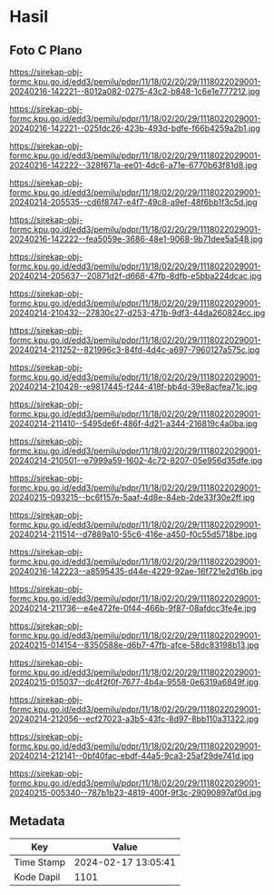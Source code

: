 # Hasil

## Foto C Plano

https://sirekap-obj-formc.kpu.go.id/edd3/pemilu/pdpr/11/18/02/20/29/1118022029001-20240216-142221--8012a082-0275-43c2-b848-1c6e1e777212.jpg

https://sirekap-obj-formc.kpu.go.id/edd3/pemilu/pdpr/11/18/02/20/29/1118022029001-20240216-142221--025fdc26-423b-493d-bdfe-f66b4259a2b1.jpg

https://sirekap-obj-formc.kpu.go.id/edd3/pemilu/pdpr/11/18/02/20/29/1118022029001-20240216-142222--328f671a-ee01-4dc6-a71e-6770b63f81d8.jpg

https://sirekap-obj-formc.kpu.go.id/edd3/pemilu/pdpr/11/18/02/20/29/1118022029001-20240214-205535--cd6f8747-e4f7-49c8-a9ef-48f6bb1f3c5d.jpg

https://sirekap-obj-formc.kpu.go.id/edd3/pemilu/pdpr/11/18/02/20/29/1118022029001-20240216-142222--fea5059e-3686-48e1-9068-9b71dee5a548.jpg

https://sirekap-obj-formc.kpu.go.id/edd3/pemilu/pdpr/11/18/02/20/29/1118022029001-20240214-205637--20871d2f-d668-47fb-8dfb-e5bba224dcac.jpg

https://sirekap-obj-formc.kpu.go.id/edd3/pemilu/pdpr/11/18/02/20/29/1118022029001-20240214-210432--27830c27-d253-471b-9df3-44da260824cc.jpg

https://sirekap-obj-formc.kpu.go.id/edd3/pemilu/pdpr/11/18/02/20/29/1118022029001-20240214-211252--821996c3-84fd-4d4c-a697-7960127a575c.jpg

https://sirekap-obj-formc.kpu.go.id/edd3/pemilu/pdpr/11/18/02/20/29/1118022029001-20240214-210428--e9817445-f244-418f-bb4d-39e8acfea71c.jpg

https://sirekap-obj-formc.kpu.go.id/edd3/pemilu/pdpr/11/18/02/20/29/1118022029001-20240214-211410--5495de6f-486f-4d21-a344-216819c4a0ba.jpg

https://sirekap-obj-formc.kpu.go.id/edd3/pemilu/pdpr/11/18/02/20/29/1118022029001-20240214-210501--e7999a59-1602-4c72-8207-05e956d35dfe.jpg

https://sirekap-obj-formc.kpu.go.id/edd3/pemilu/pdpr/11/18/02/20/29/1118022029001-20240215-093215--bc6f157e-5aaf-4d8e-84eb-2de33f30e2ff.jpg

https://sirekap-obj-formc.kpu.go.id/edd3/pemilu/pdpr/11/18/02/20/29/1118022029001-20240214-211514--d7889a10-55c6-416e-a450-f0c55d5718be.jpg

https://sirekap-obj-formc.kpu.go.id/edd3/pemilu/pdpr/11/18/02/20/29/1118022029001-20240216-142223--a8595435-d44e-4229-92ae-16f721e2d16b.jpg

https://sirekap-obj-formc.kpu.go.id/edd3/pemilu/pdpr/11/18/02/20/29/1118022029001-20240214-211736--e4e472fe-0f44-466b-9f87-08afdcc3fe4e.jpg

https://sirekap-obj-formc.kpu.go.id/edd3/pemilu/pdpr/11/18/02/20/29/1118022029001-20240215-014154--8350588e-d6b7-47fb-afce-58dc83198b13.jpg

https://sirekap-obj-formc.kpu.go.id/edd3/pemilu/pdpr/11/18/02/20/29/1118022029001-20240215-015037--dc4f2f0f-7677-4b4a-9558-0e6319a6849f.jpg

https://sirekap-obj-formc.kpu.go.id/edd3/pemilu/pdpr/11/18/02/20/29/1118022029001-20240214-212056--ecf27023-a3b5-43fc-8d97-8bb110a31322.jpg

https://sirekap-obj-formc.kpu.go.id/edd3/pemilu/pdpr/11/18/02/20/29/1118022029001-20240214-212141--0bf40fac-ebdf-44a5-9ca3-25af29de741d.jpg

https://sirekap-obj-formc.kpu.go.id/edd3/pemilu/pdpr/11/18/02/20/29/1118022029001-20240215-005340--787b1b23-4819-400f-9f3c-29090897af0d.jpg


## Metadata

| Key        | Value               |
| ---------- | ------------------- |
| Time Stamp | 2024-02-17 13:05:41 |
| Kode Dapil | 1101                |



